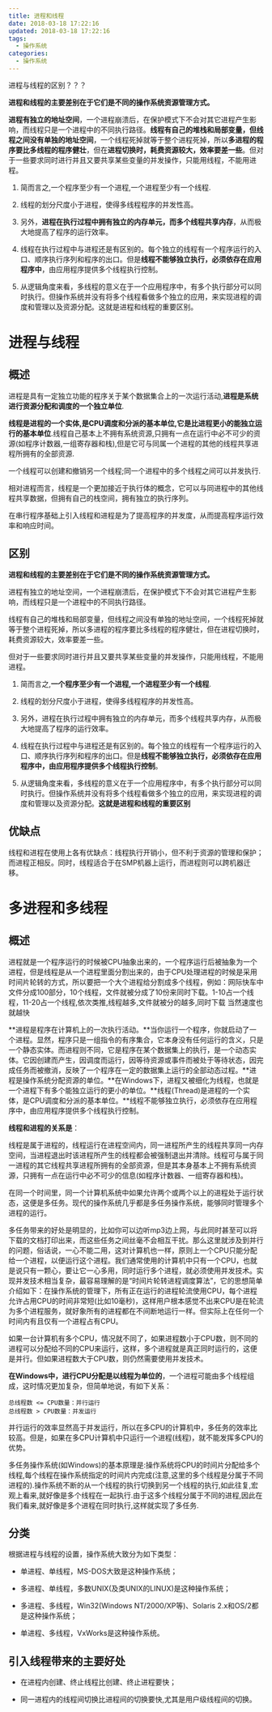 ```yaml
---
title: 进程和线程
date: 2018-03-18 17:22:16
updated: 2018-03-18 17:22:16
tags:
  - 操作系统
categories: 
  - 操作系统
---
```


进程与线程的区别？？？

**进程和线程的主要差别在于它们是不同的操作系统资源管理方式。**

**进程有独立的地址空间**，一个进程崩溃后，在保护模式下不会对其它进程产生影响，而线程只是一个进程中的不同执行路径。**线程有自己的堆栈和局部变量，但线程之间没有单独的地址空间**，一个线程死掉就等于整个进程死掉，所以**多进程的程序要比多线程的程序健壮**，但在**进程切换时，耗费资源较大，效率要差一些**。但对于一些要求同时进行并且又要共享某些变量的并发操作，只能用线程，不能用进程。

<!-- more -->

1) 简而言之,一个程序至少有一个进程,一个进程至少有一个线程.

2) 线程的划分尺度小于进程，使得多线程程序的并发性高。

3) 另外，**进程在执行过程中拥有独立的内存单元，而多个线程共享内存**，从而极大地提高了程序的运行效率。

4) 线程在执行过程中与进程还是有区别的。每个独立的线程有一个程序运行的入口、顺序执行序列和程序的出口。但是**线程不能够独立执行，必须依存在应用程序中**，由应用程序提供多个线程执行控制。

5) 从逻辑角度来看，多线程的意义在于一个应用程序中，有多个执行部分可以同时执行。但操作系统并没有将多个线程看做多个独立的应用，来实现进程的调度和管理以及资源分配。这就是进程和线程的重要区别。

# 进程与线程
## 概述
进程是具有一定独立功能的程序关于某个数据集合上的一次运行活动,**进程是系统进行资源分配和调度的一个独立单位**.

**线程是进程的一个实体,是CPU调度和分派的基本单位,它是比进程更小的能独立运行的基本单位**.线程自己基本上不拥有系统资源,只拥有一点在运行中必不可少的资源(如程序计数器,一组寄存器和栈),但是它可与同属一个进程的其他的线程共享进程所拥有的全部资源.

一个线程可以创建和撤销另一个线程;同一个进程中的多个线程之间可以并发执行.

相对进程而言，线程是一个更加接近于执行体的概念，它可以与同进程中的其他线程共享数据，但拥有自己的栈空间，拥有独立的执行序列。

在串行程序基础上引入线程和进程是为了提高程序的并发度，从而提高程序运行效率和响应时间。

## 区别
**进程和线程的主要差别在于它们是不同的操作系统资源管理方式。**

进程有独立的地址空间，一个进程崩溃后，在保护模式下不会对其它进程产生影响，而线程只是一个进程中的不同执行路径。

线程有自己的堆栈和局部变量，但线程之间没有单独的地址空间，一个线程死掉就等于整个进程死掉，所以多进程的程序要比多线程的程序健壮，但在进程切换时，耗费资源较大，效率要差一些。

但对于一些要求同时进行并且又要共享某些变量的并发操作，只能用线程，不能用进程。

1) 简而言之,**一个程序至少有一个进程,一个进程至少有一个线程**.

2) 线程的划分尺度小于进程，使得多线程程序的并发性高。

3) 另外，进程在执行过程中拥有独立的内存单元，而多个线程共享内存，从而极大地提高了程序的运行效率。

4) 线程在执行过程中与进程还是有区别的。每个独立的线程有一个程序运行的入口、顺序执行序列和程序的出口。但是**线程不能够独立执行，必须依存在应用程序中，由应用程序提供多个线程执行控制**。

5) 从逻辑角度来看，多线程的意义在于一个应用程序中，有多个执行部分可以同时执行。但操作系统并没有将多个线程看做多个独立的应用，来实现进程的调度和管理以及资源分配。**这就是进程和线程的重要区别**

## 优缺点
线程和进程在使用上各有优缺点：线程执行开销小，但不利于资源的管理和保护；而进程正相反。同时，线程适合于在SMP机器上运行，而进程则可以跨机器迁移。

# 多进程和多线程
## 概述
进程就是一个程序运行的时候被CPU抽象出来的，一个程序运行后被抽象为一个进程，但是线程是从一个进程里面分割出来的，由于CPU处理进程的时候是采用时间片轮转的方式，所以要把一个大个进程给分割成多个线程，例如：网际快车中文件分成100部分，10个线程，文件就被分成了10份来同时下载。1-10占一个线程，11-20占一个线程,依次类推,线程越多,文件就被分的越多,同时下载 当然速度也就越快

**进程是程序在计算机上的一次执行活动。**当你运行一个程序，你就启动了一个进程。显然，程序只是一组指令的有序集合，它本身没有任何运行的含义，只是一个静态实体。而进程则不同，它是程序在某个数据集上的执行，是一个动态实体。它因创建而产生，因调度而运行，因等待资源或事件而被处于等待状态，因完成任务而被撤消，反映了一个程序在一定的数据集上运行的全部动态过程。**进程是操作系统分配资源的单位。**在Windows下，进程又被细化为线程，也就是一个进程下有多个能独立运行的更小的单位。**线程(Thread)是进程的一个实体，是CPU调度和分派的基本单位。**线程不能够独立执行，必须依存在应用程序中，由应用程序提供多个线程执行控制。

**线程和进程的关系是**：

线程是属于进程的，线程运行在进程空间内，同一进程所产生的线程共享同一内存空间，当进程退出时该进程所产生的线程都会被强制退出并清除。线程可与属于同一进程的其它线程共享进程所拥有的全部资源，但是其本身基本上不拥有系统资源，只拥有一点在运行中必不可少的信息(如程序计数器、一组寄存器和栈)。

在同一个时间里，同一个计算机系统中如果允许两个或两个以上的进程处于运行状态，这便是多任务。现代的操作系统几乎都是多任务操作系统，能够同时管理多个进程的运行。 

多任务带来的好处是明显的，比如你可以边听mp3边上网，与此同时甚至可以将下载的文档打印出来，而这些任务之间丝毫不会相互干扰。那么这里就涉及到并行的问题，俗话说，一心不能二用，这对计算机也一样，原则上一个CPU只能分配给一个进程，以便运行这个进程。我们通常使用的计算机中只有一个CPU，也就是说只有一颗心，要让它一心多用，同时运行多个进程，就必须使用并发技术。实现并发技术相当复杂，最容易理解的是“时间片轮转进程调度算法”，它的思想简单介绍如下：在操作系统的管理下，所有正在运行的进程轮流使用CPU，每个进程允许占用CPU的时间非常短(比如10毫秒)，这样用户根本感觉不出来CPU是在轮流为多个进程服务，就好象所有的进程都在不间断地运行一样。但实际上在任何一个时间内有且仅有一个进程占有CPU。

如果一台计算机有多个CPU，情况就不同了，如果进程数小于CPU数，则不同的进程可以分配给不同的CPU来运行，这样，多个进程就是真正同时运行的，这便是并行。但如果进程数大于CPU数，则仍然需要使用并发技术。

**在Windows中，进行CPU分配是以线程为单位的**，一个进程可能由多个线程组成，这时情况更加复杂，但简单地说，有如下关系：
```
总线程数 <= CPU数量：并行运行
总线程数 > CPU数量：并发运行
```

并行运行的效率显然高于并发运行，所以在多CPU的计算机中，多任务的效率比较高。但是，如果在多CPU计算机中只运行一个进程(线程)，就不能发挥多CPU的优势。

 多任务操作系统(如Windows)的基本原理是:操作系统将CPU的时间片分配给多个线程,每个线程在操作系统指定的时间片内完成(注意,这里的多个线程是分属于不同进程的).操作系统不断的从一个线程的执行切换到另一个线程的执行,如此往复,宏观上看来,就好像是多个线程在一起执行.由于这多个线程分属于不同的进程,因此在我们看来,就好像是多个进程在同时执行,这样就实现了多任务.

## 分类
根据进程与线程的设置，操作系统大致分为如下类型：
- 单进程、单线程，MS-DOS大致是这种操作系统；

- 多进程、单线程，多数UNIX(及类UNIX的LINUX)是这种操作系统；

- 多进程、多线程，Win32(Windows NT/2000/XP等)、Solaris 2.x和OS/2都是这种操作系统；

- 单进程、多线程，VxWorks是这种操作系统。

## 引入线程带来的主要好处
- 在进程内创建、终止线程比创建、终止进程要快；

- 同一进程内的线程间切换比进程间的切换要快,尤其是用户级线程间的切换。